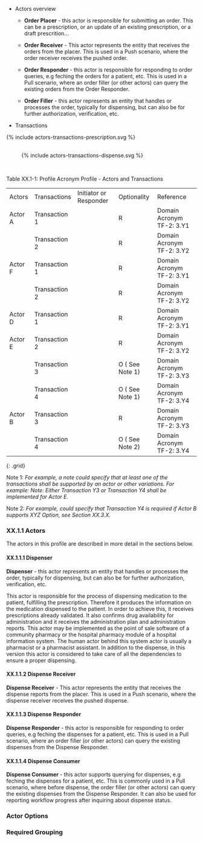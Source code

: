 
* Actors overview

  * **Order Placer** - this actor is responsible for submitting an order. This can be a prescription, or an update of an existing prescription, or a draft prescrition...

  * **Order Receiver** - This actor represents the entity that receives the orders from the placer. This is used in a Push scenario, where the order receiver receives the pushed order.

  * **Order Responder** - this actor is responsible for responding to order queries, e.g feching the orders for a patient, etc.
This is used in a Pull scenario, where an order filler (or other actors) can query the existing orders from the Order Responder.

  * **Order Filler** - this actor represents an entity that handles or processes the order, typically for dispensing, but can also be for further authorization, verification, etc.

* Transactions

<div>{% include actors-transactions-prescription.svg %}</div>
<br clear="all"/>

<figure>
  {% include actors-transactions-dispense.svg %}
  <!-- <figcaption>Actors and Transactions - Dispense</figcaption> -->
</figure>
<br clear="all"/>


<p id ="tXX.1-1" class="tableTitle">Table XX.1-1: Profile Acronym Profile - Actors and Transactions</p>

|         |               |                        |                 |                                   |
|---------|---------------|------------------------|-----------------|-----------------------------------|
| Actors  | Transactions  | Initiator or Responder | Optionality     | Reference                         |
| Actor A | Transaction 1 |                        | R               | Domain Acronym TF-2: 3.Y1 |
|         | Transaction 2 |                        | R               | Domain Acronym TF-2: 3.Y2 |
| Actor F | Transaction 1 |                        | R               | Domain Acronym TF-2: 3.Y1 |
|         | Transaction 2 |                        | R               | Domain Acronym TF-2: 3.Y2 |
| Actor D | Transaction 1 |                        | R               | Domain Acronym TF-2: 3.Y1 |
| Actor E | Transaction 2 |                        | R               | Domain Acronym TF-2: 3.Y2 |
|         | Transaction 3 |                        | O ( See Note 1) | Domain Acronym TF-2: 3.Y3 |
|         | Transaction 4 |                        | O ( See Note 1) | Domain Acronym TF-2: 3.Y4 |
| Actor B | Transaction 3 |                        | R               | Domain Acronym TF-2: 3.Y3 |
|         | Transaction 4 |                        | O ( See Note 2) | Domain Acronym TF-2: 3.Y4 |
{: .grid}

Note 1: *For example, a note could specify that at least one of the
transactions shall be supported by an actor or other variations. For
example: Note: Either Transaction Y3 or Transaction Y4 shall be
implemented for Actor E.*

Note 2: *For example, could specify that Transaction Y4 is required
if Actor B supports XYZ Option, see Section XX.3.X.*




### XX.1.1 Actors
The actors in this profile are described in more detail in the sections below.

<a name="dispenser"> </a>

#### XX.1.1.1 Dispenser

**Dispenser** - this actor represents an entity that handles or processes the order, typically for dispensing, but can also be for further authorization, verification, etc.

This actor is responsible for the process of dispensing medication to the patient, fulfilling the prescription. Therefore it produces the information on the medication dispensed to the patient. In order to achieve this, it receives prescriptions already validated. It also confirms drug availability for administration and it receives the administration plan and administration reports. This actor may be implemented as the point of sale software of a community pharmacy or the hospital pharmacy module of a hospital information system. The human actor behind this system actor is usually a pharmacist or a pharmacist assistant. In addition to the dispense, in this version this actor is considered to take care of all the dependencies to ensure a proper dispensing.


<a name="Dispense Receiver"> </a>

#### XX.1.1.2 Dispense Receiver


**Dispense Receiver** - This actor represents the entity that receives the dispense reports from the placer. This is used in a Push scenario, where the dispense receiver receives the pushed dispense.



<a name="Dispense Responder"> </a>

#### XX.1.1.3 Dispense Responder


**Dispense Responder** - this actor is responsible for responding to order queries, e.g feching the dispenses for a patient, etc.
This is used in a Pull scenario, where an order filler (or other actors) can query the existing dispenses from the Dispense Responder.

<a name="Dispense Consumer"> </a>

#### XX.1.1.4 Dispense Consumer


**Dispense Consumer** - this actor supports querying for dispenses, e.g feching the dispenses for a patient, etc.
This is commonly used in a Pull scenario, where before dispense, the order filler (or other actors) can query the existing dispenses from the Dispense Responder. It can also be used for reporting workflow progress after inquiring about dispense status.



### Actor Options

### Required Grouping